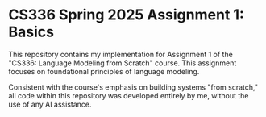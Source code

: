 # CS336 Spring 2025 Assignment 1: Basics

This repository contains my implementation for Assignment 1 of the "CS336: Language Modeling from Scratch" course. This assignment focuses on foundational principles of language modeling.

Consistent with the course's emphasis on building systems "from scratch," all code within this repository was developed entirely by me, without the use of any AI assistance.
